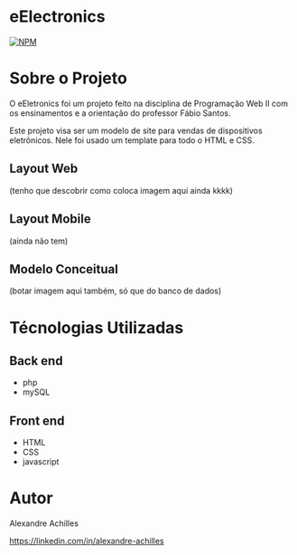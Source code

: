# eElectronics

[![NPM](https://img.shields.io/npm/l/react)](https://github.com/AlexAchilles/eElectronics/blob/master/LICENSE)

# Sobre o Projeto
O eEletronics foi um projeto feito na disciplina de Programação Web II com os ensinamentos e a orientação do professor Fábio Santos.

Este projeto visa ser um modelo de site para vendas de dispositivos eletrônicos. Nele foi usado um template para todo o HTML e CSS.

## Layout Web 
(tenho que descobrir como coloca imagem aqui ainda kkkk)

## Layout Mobile 
(ainda não tem)

## Modelo Conceitual
(botar imagem aqui também, só que do banco de dados)

# Técnologias Utilizadas
## Back end
- php
- mySQL

## Front end
- HTML
- CSS
- javascript

# Autor
Alexandre Achilles

https://linkedin.com/in/alexandre-achilles